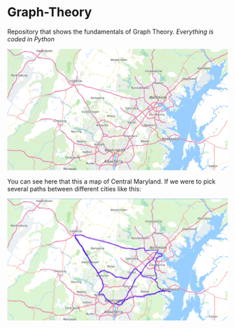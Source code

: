 # Graph-Theory
Repository that shows the fundamentals of Graph Theory. *Everything is coded in Python*


![alt text](https://github.com/killeandrew/Graph-Theory/blob/main/Screen%20Shot%202020-12-18%20at%206.50.52%20PM.png)


You can see here that this a map of Central Maryland. If we were to pick several paths between different cities like this:

![alt text](https://github.com/killeandrew/Graph-Theory/blob/main/Screen%20Shot%202020-12-18%20at%207.25.20%20PM.png)
